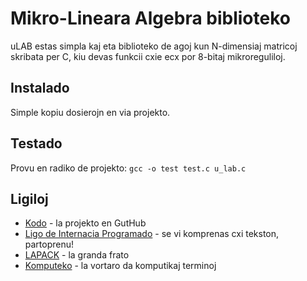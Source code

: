 Mikro-Lineara Algebra biblioteko
==========================================

uLAB estas simpla kaj eta biblioteko de agoj kun N-dimensiaj matricoj skribata per C, kiu devas funkcii cxie ecx por 8-bitaj mikroreguliloj. 

Instalado
-------------------------------------------

Simple kopiu dosierojn en via projekto.


Testado
-------------------------------------------

Provu en radiko de projekto:  `gcc -o test test.c u_lab.c`

Ligiloj
-------------------------------------------

* [Kodo][1] - la projekto en GutHub
* [Ligo de Internacia Programado][2] - se vi komprenas cxi tekston, partoprenu!
* [LAPACK][3] - la granda frato
* [Komputeko][4] - la vortaro da komputikaj terminoj

[1]:https://github.com/flipback/ulab
[2]:http://www.ldip.org
[3]:http://www.netlib.org/lapack/
[4]:http://komputeko.net/

